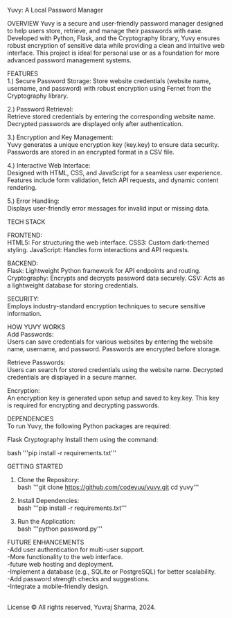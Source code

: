 Yuvy: A Local Password Manager

OVERVIEW
Yuvy is a secure and user-friendly password manager designed to help users store, retrieve, and manage their passwords with ease. Developed with Python, Flask, and the Cryptography library, Yuvy ensures robust encryption of sensitive data while providing a clean and intuitive web interface. This project is ideal for personal use or as a foundation for more advanced password management systems. <br/>

FEATURES<br/>
1.) Secure Password Storage:
Store website credentials (website name, username, and password) with robust encryption using Fernet from the Cryptography library.

2.) Password Retrieval:<br/>
Retrieve stored credentials by entering the corresponding website name.
Decrypted passwords are displayed only after authentication.

3.) Encryption and Key Management:<br/>
Yuvy generates a unique encryption key (key.key) to ensure data security.
Passwords are stored in an encrypted format in a CSV file.

4.) Interactive Web Interface:<br/>
Designed with HTML, CSS, and JavaScript for a seamless user experience.
Features include form validation, fetch API requests, and dynamic content rendering.

5.) Error Handling:<br/>
Displays user-friendly error messages for invalid input or missing data.

TECH STACK<br/>

FRONTEND:<br/>
HTML5: For structuring the web interface.
CSS3: Custom dark-themed styling.
JavaScript: Handles form interactions and API requests.<br/>

BACKEND:<br/>
Flask: Lightweight Python framework for API endpoints and routing.
Cryptography: Encrypts and decrypts password data securely.
CSV: Acts as a lightweight database for storing credentials.<br/>

SECURITY:<br/>
Employs industry-standard encryption techniques to secure sensitive information.<br/>

HOW YUVY WORKS<br/>
Add Passwords:<br/>
Users can save credentials for various websites by entering the website name, username, and password.
Passwords are encrypted before storage.<br/>

Retrieve Passwords:<br/>
Users can search for stored credentials using the website name.
Decrypted credentials are displayed in a secure manner.<br/>

Encryption:<br/>
An encryption key is generated upon setup and saved to key.key.
This key is required for encrypting and decrypting passwords.

DEPENDENCIES<br/>
To run Yuvy, the following Python packages are required:<br/>

Flask
Cryptography
Install them using the command:

bash
'''pip install -r requirements.txt'''

GETTING STARTED<br/>

1. Clone the Repository:<br/>
bash
'''git clone https://github.com/codeyuu/yuvy.git
cd yuvy'''

3. Install Dependencies:<br/>
bash
'''pip install -r requirements.txt'''

4. Run the Application:<br/>
bash
'''python password.py'''

FUTURE ENHANCEMENTS<br/>
-Add user authentication for multi-user support.<br/>
-More functionality to the web interface.<br/>
-future web hosting and deployment.<br/>
-Implement a database (e.g., SQLite or PostgreSQL) for better scalability.<br/>
-Add password strength checks and suggestions.<br/>
-Integrate a mobile-friendly design.<br/>

<br/>
License
© All rights reserved, Yuvraj Sharma, 2024.
